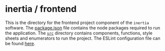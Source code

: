 # inertia / frontend

This is the directory for the frontend project component of the `inertia` software. The [package.json](https://gitlab.com/sc20aim/inertia/-/blob/main/frontend/package.json) file contains the node packages required to run the application. The [`src`](https://gitlab.com/sc20aim/inertia/-/tree/main/frontend/src) directory contains components, functions, style sheets and enumerators to run the project. The ESLint configuration file can be found [here](https://gitlab.com/sc20aim/inertia/-/blob/main/frontend/.eslintrc.json).
